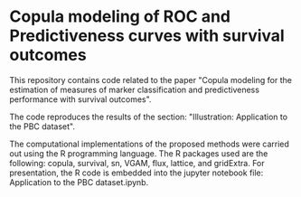 # Copula modeling of ROC and Predictiveness curves with survival outcomes
This repository contains code related to the paper "Copula modeling for the estimation of measures of marker classification and predictiveness performance with survival outcomes". 


The code reproduces the results of the section: "Illustration: Application to the PBC dataset".

The computational implementations of the proposed methods were carried out using the R programming language. The R packages used are the following: copula, survival, sn, VGAM, flux, lattice, and gridExtra. For presentation, the R code is embedded into the jupyter notebook file: Application to the PBC dataset.ipynb.

